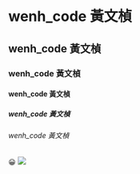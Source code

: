 # wenh_code 黃文楨
## wenh_code 黃文楨
### wenh_code 黃文楨
#### wenh_code 黃文楨
##### wenh_code 黃文楨
###### wenh_code 黃文楨
😀
![](.jpg "")




